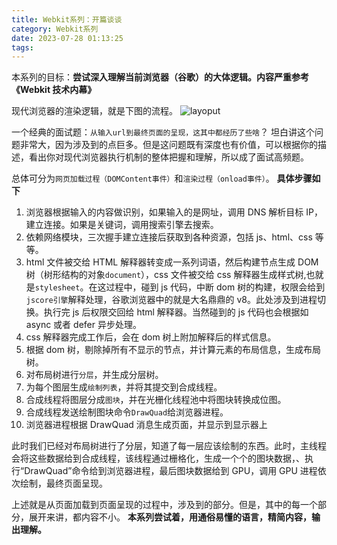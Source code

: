 ```yaml
---
title: Webkit系列：开篇谈谈
category: Webkit系列
date: 2023-07-28 01:13:25
tags:
---
```


本系列的目标：**尝试深入理解当前浏览器（谷歌）的大体逻辑。内容严重参考《Webkit 技术内幕》**

现代浏览器的渲染逻辑，就是下图的流程。
![layoput](img/layout.webp)

一个经典的面试题：`从输入url到最终页面的呈现，这其中都经历了些啥`？
坦白讲这个问题非常大，因为涉及到的点巨多。但是这问题既有深度也有价值，可以根据你的描述，看出你对现代浏览器执行机制的整体把握和理解，所以成了面试高频题。

总体可分为`网页加载过程（DOMContent事件）`和`渲染过程（onload事件）`。
**具体步骤如下**

1. 浏览器根据输入的内容做识别，如果输入的是网址，调用 DNS 解析目标 IP，建立连接。如果是关键词，调用搜索引擎去搜索。
2. 依赖网络模块，三次握手建立连接后获取到各种资源，包括 js、html、css 等等。
3. html 文件被交给 HTML 解释器转变成一系列词语，然后构建节点生成 DOM 树（树形结构的对象`document`），css 文件被交给 css 解释器生成样式树,也就是`stylesheet`。在这过程中，碰到 js 代码，中断 dom 树的构建，权限会给到`jscore引擎`解释处理，谷歌浏览器中的就是大名鼎鼎的 v8。此处涉及到进程切换。执行完 js 后权限交回给 html 解释器。当然碰到的 js 代码也会根据如 async 或者 defer 异步处理。
4. css 解释器完成工作后，会在 dom 树上附加解释后的样式信息。
5. 根据 dom 树，剔除掉所有不显示的节点，并计算元素的布局信息，生成布局树。
6. 对布局树进行`分层`，并生成分层树。
7. 为每个图层生成`绘制列表`，并将其提交到合成线程。
8. 合成线程将图层分成`图块`，并在光栅化线程池中将图块转换成位图。
9. 合成线程发送绘制图块命令`DrawQuad`给浏览器进程。
10. 浏览器进程根据 DrawQuad 消息生成页面，并显示到显示器上
<!-- 5. 最后的就是**Paint**和**Composite**两个阶段生成最终的页面。 -->

此时我们已经对布局树进行了分层，知道了每一层应该绘制的东西。此时，主线程会将这些数据给到合成线程，该线程通过栅格化，生成一个个的图块数据，、执行“DrawQuad”命令给到浏览器进程，最后图块数据给到 GPU，调用 GPU 进程依次绘制，最终页面呈现。

上述就是从页面加载到页面呈现的过程中，涉及到的部分。但是，其中的每一个部分，展开来讲，都内容不小。
**本系列尝试着，用通俗易懂的语言，精简内容，输出理解。**
